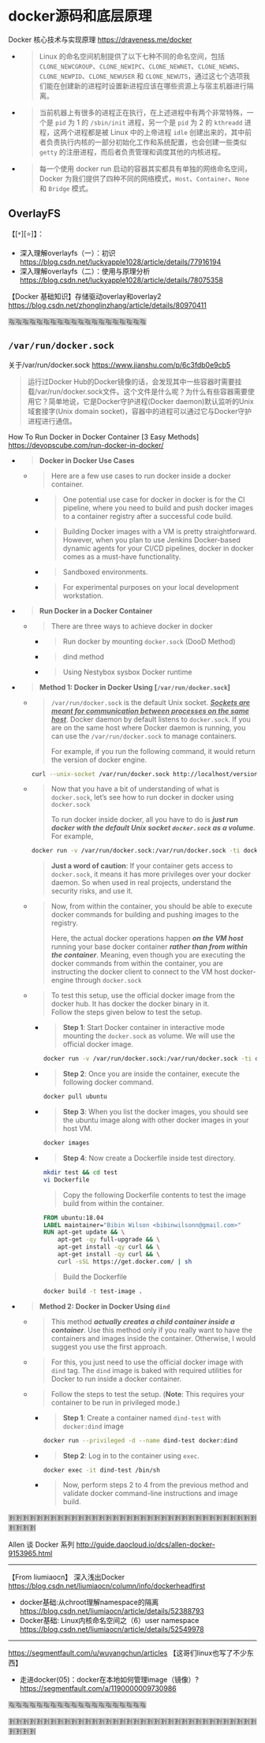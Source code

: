 # docker源码和底层原理

Docker 核心技术与实现原理 https://draveness.me/docker
- > Linux 的命名空间机制提供了以下七种不同的命名空间，包括 `CLONE_NEWCGROUP`、`CLONE_NEWIPC`、`CLONE_NEWNET`、`CLONE_NEWNS`、`CLONE_NEWPID`、`CLONE_NEWUSER` 和 `CLONE_NEWUTS`，通过这七个选项我们能在创建新的进程时设置新进程应该在哪些资源上与宿主机器进行隔离。
- > 当前机器上有很多的进程正在执行，在上述进程中有两个非常特殊，一个是 `pid` 为 1 的 `/sbin/init` 进程，另一个是 `pid` 为 2 的 `kthreadd` 进程，这两个进程都是被 Linux 中的上帝进程 `idle` 创建出来的，其中前者负责执行内核的一部分初始化工作和系统配置，也会创建一些类似 `getty` 的注册进程，而后者负责管理和调度其他的内核进程。
- > 每一个使用 docker run 启动的容器其实都具有单独的网络命名空间，Docker 为我们提供了四种不同的网络模式，`Host`、`Container`、`None` 和 `Bridge` 模式。

## OverlayFS

【[`*`][:star:]】：
- 深入理解overlayfs（一）：初识 https://blog.csdn.net/luckyapple1028/article/details/77916194
- 深入理解overlayfs（二）：使用与原理分析 https://blog.csdn.net/luckyapple1028/article/details/78075358

【Docker 基础知识】存储驱动overlay和overlay2 https://blog.csdn.net/zhonglinzhang/article/details/80970411

:u6307::u6307::u6307::u6307::u6307::u6307::u6307::u6307::u6307::u6307::u6307::u6307::u6307::u6307::u6307::u6307::u6307::u6307::u6307::u6307:

## `/var/run/docker.sock`

关于/var/run/docker.sock https://www.jianshu.com/p/6c3fdb0e9cb5
> 运行过Docker Hub的Docker镜像的话，会发现其中一些容器时需要挂载/var/run/docker.sock文件。这个文件是什么呢？为什么有些容器需要使用它？简单地说，它是Docker守护进程(Docker daemon)默认监听的Unix域套接字(Unix domain socket)，容器中的进程可以通过它与Docker守护进程进行通信。

How To Run Docker in Docker Container [3 Easy Methods] https://devopscube.com/run-docker-in-docker/
- > **Docker in Docker Use Cases**
  * > Here are a few use cases to run docker inside a docker container.
    + > One potential use case for docker in docker is for the CI pipeline, where you need to build and push docker images to a container registry after a successful code build.
    + > Building Docker images with a VM is pretty straightforward. However, when you plan to use Jenkins Docker-based dynamic agents for your CI/CD pipelines, docker in docker comes as a must-have functionality.
    + > Sandboxed environments.
    + > For experimental purposes on your local development workstation.
- > **Run Docker in a Docker Container**
  * > There are three ways to achieve docker in docker
    + > Run docker by mounting `docker.sock` (DooD Method)
    + > dind method
    + > Using Nestybox sysbox Docker runtime
- > **Method 1: Docker in Docker Using [`/var/run/docker.sock`]**
  * > `/var/run/docker.sock` is the default Unix socket. ***<ins>Sockets are meant for communication between processes on the same host</ins>***. Docker daemon by default listens to `docker.sock`. If you are on the same host where Docker daemon is running, you can use the `/var/run/docker.sock` to manage containers.
    >
    > For example, if you run the following command, it would return the version of docker engine.
    ```sh
    curl --unix-socket /var/run/docker.sock http://localhost/version
    ```
  * > Now that you have a bit of understanding of what is `docker.sock`, let’s see how to run docker in docker using `docker.sock`
    > 
    > To run docker inside docker, all you have to do is ***just run docker with the default Unix socket `docker.sock` as a volume***. For example,
    ```sh
    docker run -v /var/run/docker.sock:/var/run/docker.sock -ti docker
    ```
    > **Just a word of caution**: If your container gets access to `docker.sock`, it means it has more privileges over your docker daemon. So when used in real projects, understand the security risks, and use it.
  * > Now, from within the container, you should be able to execute docker commands for building and pushing images to the registry.
    >
    > Here, the actual docker operations happen ***on the VM host*** running your base docker container ***rather than from within the container***. Meaning, even though you are executing the docker commands from within the container, you are instructing the docker client to connect to the VM host docker-engine through `docker.sock`
  * > To test this setup, use the official docker image from the docker hub. It has docker the docker binary in it. <br> Follow the steps given below to test the setup.
    + > **Step 1**: Start Docker container in interactive mode mounting the `docker.sock` as volume. We will use the official docker image.
      ```sh
      docker run -v /var/run/docker.sock:/var/run/docker.sock -ti docker
      ```
    + > **Step 2**: Once you are inside the container, execute the following docker command.
      ```sh
      docker pull ubuntu
      ```
    + > **Step 3**: When you list the docker images, you should see the ubuntu image along with other docker images in your host VM.
      ```sh
      docker images
      ```
    + > **Step 4**: Now create a Dockerfile inside test directory.
      ```sh
      mkdir test && cd test
      vi Dockerfile
      ```
      > Copy the following Dockerfile contents to test the image build from within the container.
      ```Dockerfile
      FROM ubuntu:18.04
      LABEL maintainer="Bibin Wilson <bibinwilsonn@gmail.com>"
      RUN apt-get update && \
          apt-get -qy full-upgrade && \
          apt-get install -qy curl && \
          apt-get install -qy curl && \
          curl -sSL https://get.docker.com/ | sh
      ```
      > Build the Dockerfile
      ```sh
      docker build -t test-image .
      ```
- > **Method 2: Docker in Docker Using `dind`**
  * > This method ***actually creates a child container inside a container***. Use this method only if you really want to have the containers and images inside the container. Otherwise, I would suggest you use the first approach.
  * > For this, you just need to use the official docker image with `dind` tag. The `dind` image is baked with required utilities for Docker to run inside a docker container.
  * > Follow the steps to test the setup. (**Note**: This requires your container to be run in privileged mode.)
    + > **Step 1**: Create a container named `dind-test` with `docker:dind` image
      ```sh
      docker run --privileged -d --name dind-test docker:dind
      ```
    + > **Step 2**: Log in to the container using `exec`.
      ```sh
      docker exec -it dind-test /bin/sh
      ```
    + > Now, perform steps 2 to 4 from the previous method and validate docker command-line instructions and image build.

:u5272::u5272::u5272::u5272::u5272::u5272::u5272::u5272::u5272::u5272::u5272::u5272::u5272::u5272::u5272::u5272::u5272::u5272::u5272::u5272::u5272::u5272::u5272::u5272::u5272::u5272::u5272::u5272::u5272::u5272::u5272::u5272::u5272::u5272::u5272::u5272::u5272::u5272::u5272::u5272:

Allen 谈 Docker 系列 http://guide.daocloud.io/dcs/allen-docker-9153965.html

----------------------------------------------------------------------------------------------------

【From liumiaocn】 深入浅出Docker https://blog.csdn.net/liumiaocn/column/info/dockerheadfirst
- docker基础:从chroot理解namespace的隔离 https://blog.csdn.net/liumiaocn/article/details/52388793
- Docker基础: Linux内核命名空间之（6）user namespace https://blog.csdn.net/liumiaocn/article/details/52549978

----------------------------------------------------------------------------------------------------

https://segmentfault.com/u/wuyangchun/articles 【这哥们linux也写了不少东西】
- 走进docker(05)：docker在本地如何管理image（镜像）? https://segmentfault.com/a/1190000009730986

:u6307::u6307::u6307::u6307::u6307::u6307::u6307::u6307::u6307::u6307::u6307::u6307::u6307::u6307::u6307::u6307::u6307::u6307::u6307::u6307:

:u5272::u5272::u5272::u5272::u5272::u5272::u5272::u5272::u5272::u5272::u5272::u5272::u5272::u5272::u5272::u5272::u5272::u5272::u5272::u5272::u5272::u5272::u5272::u5272::u5272::u5272::u5272::u5272::u5272::u5272::u5272::u5272::u5272::u5272::u5272::u5272::u5272::u5272::u5272::u5272:
